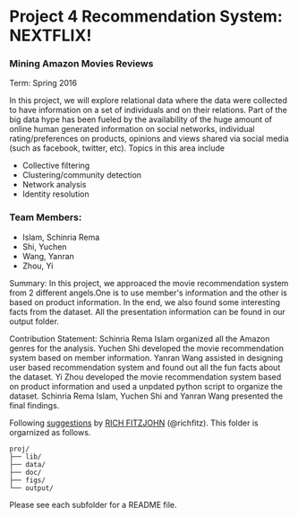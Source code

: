 # Project 4 Recommendation System: NEXTFLIX! 
### Mining Amazon Movies Reviews

Term: Spring 2016

In this project, we will explore relational data where the data were collected to have information on a set of individuals and on their relations. Part of the big data hype has been fueled by the availability of the huge amount of online human generated information on social networks, individual rating/preferences on products, opinions and views shared via social media (such as facebook, twitter, etc). Topics in this area include

- Collective filtering
- Clustering/community detection
- Network analysis
- Identity resolution

### Team Members:
- Islam, Schinria Rema
- Shi, Yuchen
- Wang, Yanran
- Zhou, Yi

Summary: In this project, we approaced the movie recommendation system from 2 different angels.One is to use member's information and the other is based on product information. In the end, we also found some interesting facts from the dataset. All the presentation information can be found in our output folder. 

Contribution Statement: Schinria Rema Islam organized all the Amazon genres for the analysis. Yuchen Shi developed the movie recommendation system based on member information. Yanran Wang assisted in designing user based recommendation system and found out all the fun facts about the dataset. Yi Zhou developed the movie recommendation system based on product information and used a unpdated python script to organize the dataset.
Schinria Rema Islam, Yuchen Shi and Yanran Wang presented the final findings.


Following [suggestions](http://nicercode.github.io/blog/2013-04-05-projects/) by [RICH FITZJOHN](http://nicercode.github.io/about/#Team) (@richfitz). This folder is orgarnized as follows.

```
proj/
├── lib/
├── data/
├── doc/
├── figs/
└── output/
```

Please see each subfolder for a README file.
